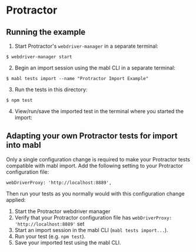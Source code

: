 # Protractor

## Running the example
1. Start Protractor's `webdriver-manager` in a separate terminal:
```
$ webdriver-manager start
```
2. Begin an import session using the mabl CLI in a separate terminal:
```
$ mabl tests import --name "Protractor Import Example"
```
3. Run the tests in this directory:
```
$ npm test
```
4. View/run/save the imported test in the terminal where you started the import:

## Adapting your own Protractor tests for import into mabl

Only a single configuration change is required to make your Protractor tests compatible with mabl import.
Add the following setting to your Protractor configuration file:
```
webDriverProxy: 'http://localhost:8889',
```

Then run your tests as you normally would with this configuration change applied:
1. Start the Protractor webdriver manager
1. Verify that your Protractor configuration file has `webDriverProxy: 'http://localhost:8889'` set
1. Start an import session in the mabl CLI (`mabl tests import...`).
1. Run your test (e.g. `npm test`).
1. Save your imported test using the mabl CLI.
